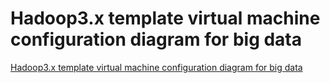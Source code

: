 # Hadoop3.x template virtual machine configuration diagram for big data
[Hadoop3.x template virtual machine configuration diagram for big data](https://aiwithcloud.com/2022/09/15/hadoop3-x_template_virtual_machine_configuration_diagram_for_big_data/)